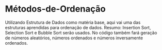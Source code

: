 # Métodos-de-Ordenação
Utilizando Estrutura de Dados como matéria base, aqui vai uma das estruturas aprendidas para ordenação de dados. Resumo: Insertion Sort, Selection Sort e Bubble Sort serão usados. No código também fará geração de números aleatórios, números ordenados e números inversamente ordenados.
